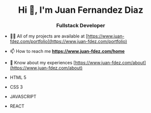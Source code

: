 <h1 align="center">Hi 👋, I'm Juan Fernandez Diaz</h1>
<h3 align="center">Fullstack Developer</h3>

- 👨‍💻 All of my projects are available at [https://www.juan-fdez.com/portfolio](https://www.juan-fdez.com/portfolio)

- 📫 How to reach me **https://www.juan-fdez.com/home**

- 📄 Know about my experiences [https://www.juan-fdez.com/about](https://www.juan-fdez.com/about)

<ul>
  <li><p color="#F16529">HTML 5</p></li>
  <li><p color="#1572B6">CSS 3</p></li>
  <li><p color="#F0DB4F">JAVASCRIPT</p></li>
  <li><p color="#61DAFB">REACT</p></li>
</ul>
